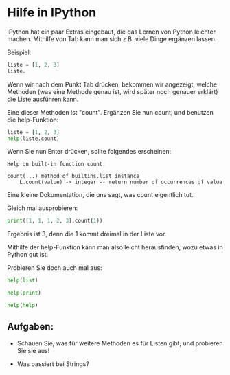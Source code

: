 <!-- 
.. title: 2.5 - Grundlagen: Übung
.. slug: 2.5-grundlagen-uebung
.. date: 2017-10-26 12:00:00 UTC+02:00
.. tags: 
.. category: 
.. link: 
.. description: 
.. type: text
.. author: Gabriel Kabbe
-->

# Hilfe in IPython

IPython hat ein paar Extras eingebaut, die das Lernen von Python leichter machen.
Mithilfe von Tab kann man sich z.B. viele Dinge ergänzen lassen.

Beispiel:

```python
liste = [1, 2, 3]
liste.
```

Wenn wir nach dem Punkt Tab drücken, bekommen wir angezeigt, welche Methoden 
(was eine Methode genau ist, wird später noch genauer erklärt) die Liste ausführen kann.

Eine dieser Methoden ist "count".
Ergänzen Sie nun count, und benutzen die help-Funktion:

```python
liste = [1, 2, 3]
help(liste.count)
```

Wenn Sie nun Enter drücken, sollte folgendes erscheinen:

```
Help on built-in function count:

count(...) method of builtins.list instance
    L.count(value) -> integer -- return number of occurrences of value
```

Eine kleine Dokumentation, die uns sagt, was count eigentlich tut.

Gleich mal ausprobieren:

```python
print([1, 1, 1, 2, 3].count(1))
```

Ergebnis ist 3, denn die 1 kommt dreimal in der Liste vor.

Mithilfe der help-Funktion kann man also leicht herausfinden, wozu etwas in Python gut ist.

Probieren Sie doch auch mal aus:

```python
help(list)
```

```python
help(print)
```


```python
help(help)
```


## Aufgaben:

* Schauen Sie, was für weitere Methoden es für Listen gibt, und probieren Sie sie aus!

* Was passiert bei Strings?
